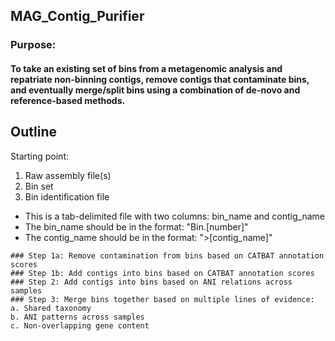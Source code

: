 ## MAG_Contig_Purifier

### Purpose:

#### To take an existing set of bins from a metagenomic analysis and repatriate non-binning contigs, remove contigs that contaminate bins, and eventually merge/split bins using a combination of de-novo and reference-based methods.

## Outline
Starting point:
1. Raw assembly file(s)
2. Bin set
3. Bin identification file
- This is a tab-delimited file with two columns: bin_name and contig_name
- The bin_name should be in the format: "Bin.[number]"
- The contig_name should be in the format: ">[contig_name]"

~~~~~~~~~~~~~~~~~~~~~~~~~~~~~~~~~~~~~~~~~~~~~~~~~~~~~~~~~~~~~~~~~~~~~~~~~~~~~~~~
### Step 1a: Remove contamination from bins based on CATBAT annotation scores
### Step 1b: Add contigs into bins based on CATBAT annotation scores
### Step 2: Add contigs into bins based on ANI relations across samples
### Step 3: Merge bins together based on multiple lines of evidence:
a. Shared taxonomy
b. ANI patterns across samples
c. Non-overlapping gene content


